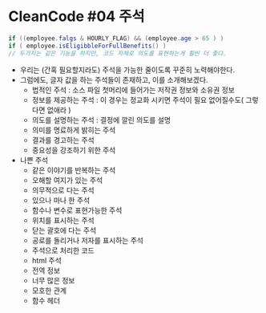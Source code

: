 # CleanCode #04 주석

```java
if ((employee.falgs & HOURLY_FLAG) && (employee.age > 65 ) )
if ( employee.isEligibbleForFullBenefits() )
// 두가지는 같은 기능을 하지만, 코드 자체로 의도를 표현하는게 훨씬 더 좋다.
```

- 우리는 (간혹 필요할지라도) 주석을 가능한 줄이도록 꾸준히 노력해야한다.
- 그럼에도, 글자 값을 하는 주석들이 존재하고, 이를 소개해보겠다.
    - 법적인 주석 : 소스 파일 첫머리에 들어가는 저작권 정보와 소유권 정보
    - 정보를 제공하는 주석 : 이 경우는 정교화 시키면 주석이 필요 없어질수도( 그렇다면 없애라 )
    - 의도를 설명하는 주석 : 결정에 깔린 의도를 설명
    - 의미를 명료하게 밝히는 주석
    - 결과를 경고하는 주석
    - 중요성을 강조하기 위한 주석
- 나쁜 주석
    - 같은 이야기를 반복하는 주석
    - 오해할 여지가 있는 주석
    - 의무적으로 다는 주석
    - 있으나 마나 한 주석
    - 함수나 변수로 표현가능한 주석
    - 위치를 표시하는 주석
    - 닫는 괄호에 다는 주석
    - 공로를 돌리거나 저자를 표시하는 주석
    - 주석으로 처리한 코드
    - html 주석
    - 전역 정보
    - 너무 많은 정보
    - 모호한 관계
    - 함수 헤더